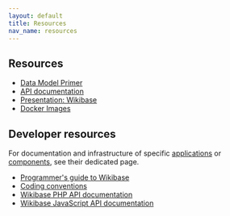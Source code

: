 ```yaml
---
layout: default
title: Resources
nav_name: resources
---
```


## Resources

* [Data Model Primer](https://www.mediawiki.org/wiki/Wikibase/DataModel/Primer)
* [API documentation](https://www.mediawiki.org/wiki/Wikibase/API)
* [Presentation: Wikibase](http://bit.ly/wikibase-smwcon)
* [Docker Images](https://hub.docker.com/r/wikibase/)

## Developer resources

For documentation and infrastructure of specific [applications]({{site.url}}/applications)
or [components]({{site.url}}/applications#components), see their dedicated page.

* [Programmer's guide to Wikibase](https://www.mediawiki.org/wiki/Wikibase/Programmer%27s_guide_to_Wikibase)
* [Coding conventions](https://www.mediawiki.org/wiki/Wikibase/Coding_conventions)
* [Wikibase PHP API documentation](https://doc.wikimedia.org/Wikibase/master/php/)
* [Wikibase JavaScript API documentation](https://doc.wikimedia.org/Wikibase/master/js/)
